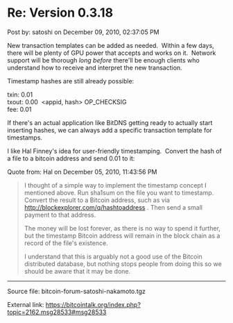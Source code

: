 # Re: Version 0.3.18

Post by: satoshi on December 09, 2010, 02:37:05 PM

New transaction templates can be added as needed. &nbsp;Within a few days, there will be plenty of GPU power that accepts and works on it. &nbsp;Network support will be thorough *long before* there'll be enough clients who understand how to receive and interpret the new transaction.

Timestamp hashes are still already possible:

txin: 0.01<br>
txout: 0.00 &nbsp;<appid, hash\> OP\_CHECKSIG<br>
fee: 0.01

If there's an actual application like BitDNS getting ready to actually start inserting hashes, we can always add a specific transaction template for timestamps.

I like Hal Finney's idea for user-friendly timestamping. &nbsp;Convert the hash of a file to a bitcoin address and send 0.01 to it:

Quote from: Hal on December 05, 2010, 11:43:56 PM

> I thought of a simple way to implement the timestamp concept I mentioned above. Run sha1sum on the file you want to timestamp. Convert the result to a Bitcoin address, such as via http://blockexplorer.com/q/hashtoaddress . Then send a small payment to that address.
>
> The money will be lost forever, as there is no way to spend it further, but the timestamp Bitcoin address will remain in the block chain as a record of the file's existence.
>
> I understand that this is arguably not a good use of the Bitcoin distributed database, but nothing stops people from doing this so we should be aware that it may be done.

---

Source file: bitcoin-forum-satoshi-nakamoto.tgz

External link: https://bitcointalk.org/index.php?topic=2162.msg28533#msg28533
